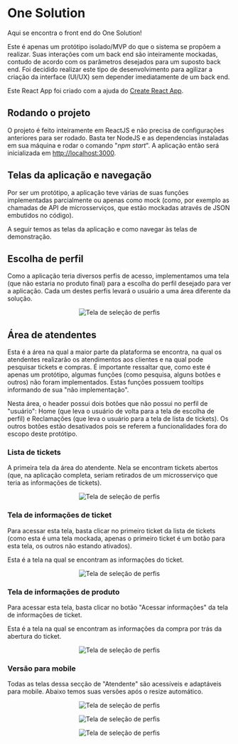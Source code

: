 # One Solution

Aqui se encontra o front end do One Solution!

Este é apenas um protótipo isolado/MVP do que o sistema se propõem a realizar. Suas interações com um back end são inteiramente mockadas, contudo de acordo com os parâmetros desejados para um suposto back end. Foi decidido realizar este tipo de desenvolvimento para agilizar a criação da interface (UI/UX) sem depender imediatamente de um back end.

Este React App foi criado com a ajuda do [Create React App](https://github.com/facebook/create-react-app).

## Rodando o projeto

O projeto é feito inteiramente em ReactJS e não precisa de configurações anteriores para ser rodado. Basta ter NodeJS e as dependencias instaladas em sua máquina e rodar o comando "<i>npm start</i>". A aplicação então será inicializada em [http://localhost:3000](http://localhost:3000).

##

## Telas da aplicação e navegação

Por ser um protótipo, a aplicação teve várias de suas funções implementadas parcialmente ou apenas como mock (como, por exemplo as chamadas de API de microsserviços, que estão mockadas através de JSON embutidos no código).

A seguir temos as telas da aplicação e como navegar às telas de demonstração.

## Escolha de perfil

Como a aplicação teria diversos perfis de acesso, implementamos uma tela (que não estaria no produto final) para a escolha do perfil desejado para ver a aplicação. Cada um destes perfis levará o usuário a uma área diferente da solução.

<p align="center">
  <img src="./readmeAssets/ProfileSelect.png" alt="Tela de seleção de perfis">
</p>

##

## Área de atendentes

Esta é a área na qual a maior parte da plataforma se encontra, na qual os atendentes realizarão os atendimentos aos clientes e na qual pode pesquisar tickets e compras. É importante ressaltar que, como este é apenas um protótipo, algumas funções (como pesquisa, alguns botões e outros) não foram implementados. Estas funções possuem tooltips informando de sua "não implementação".

Nesta área, o header possui dois botões que não possui no perfil de "usuário": Home (que leva o usuário de volta para a tela de escolha de perfil) e Reclamações (que leva o usuário para a tela de lista de tickets). Os outros botões estão desativados pois se referem a funcionalidades fora do escopo deste protótipo.

### Lista de tickets

A primeira tela da área do atendente. Nela se encontram tickets abertos (que, na aplicação completa, seriam retirados de um microsserviço que teria as informações de tickets).

<p align="center">
  <img src="./readmeAssets/ticketListDesktop.png" alt="Tela de seleção de perfis">
</p>

### Tela de informações de ticket

Para acessar esta tela, basta clicar no primeiro ticket da lista de tickets (como esta é uma tela mockada, apenas o primeiro ticket é um botão para esta tela, os outros não estando ativados).

Esta é a tela na qual se encontram as informações do ticket.

<p align="center">
  <img src="./readmeAssets/ticketInfoDesktop.png" alt="Tela de seleção de perfis">
</p>

### Tela de informações de produto

Para acessar esta tela, basta clicar no botão "Acessar informações" da tela de informações de ticket.

Esta é a tela na qual se encontram as informações da compra por trás da abertura do ticket.

<p align="center">
  <img src="./readmeAssets/purchaseInfoDesktop.png" alt="Tela de seleção de perfis">
</p>

### Versão para mobile

Todas as telas dessa secção de "Atendente" são acessíveis e adaptáveis para mobile. Abaixo temos suas versões após o resize automático.

<p align="center">
  <img src="./readmeAssets/ticketListMobile.png" alt="Tela de seleção de perfis">
</p>

<p align="center">
  <img src="./readmeAssets/ticketInfoMobile.png" alt="Tela de seleção de perfis">
</p>

<p align="center">
  <img src="./readmeAssets/purchaseInfoMobile.png" alt="Tela de seleção de perfis">
</p>

##
